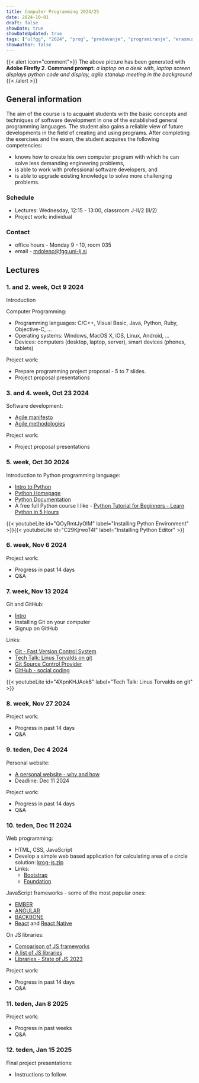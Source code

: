```yaml
---
title: Computer Programming 2024/25
date: 2024-10-01
draft: false
showDate: true
showDateUpdated: true
tags: ["ulfgg", "2024", "prog", "predavanje", "programiranje", "erasmus", "computer programming"]
showAuthor: false
---
```


{{< alert icon="comment">}}
The above picture has been generated with **Adobe Firefly 2**.
**Command prompt:** *a laptop on a desk with, laptop screen displays python code and display, agile standup meeting in the background*
{{< /alert >}}

## General information

The aim of the course is to acquaint students with the basic concepts and techniques of software development in one of the established general programming languages. The student also gains a reliable view of future developments in the field of creating and using programs. After completing the exercises and the exam, the student acquires the following competencies:

- knows how to create his own computer program with which he can solve less demanding engineering problems,
- is able to work with professional software developers, and
- is able to upgrade existing knowledge to solve more challenging problems.

### Schedule

- Lectures: Wednesday, 12:15 - 13:00, classroom J-II/2 (II/2)
- Project work: individual

### Contact

- office hours - Monday 9 - 10, room 035
- email - [mdolenc@fgg.uni-lj.si](mailto:mdolenc@fgg.uni-lj.si)

## Lectures

### 1. and 2. week, Oct 9 2024

Introduction

Computer Programming:
- Programming languages: C/C++, Visual Basic, Java, Python, Ruby, Objective-C, ...
- Operating systems: Windows, MacOS X, iOS, Linux, Android, ...
- Devices: computers (desktop, laptop, server), smart devices (phones, tablets)

Project work:
- Prepare programming project proposal - 5 to 7 slides.
- Project proposal presentations 

### 3. and 4. week, Oct 23 2024

Software development: 
- [Agile manifesto](https://agilemanifesto.org)
- [Agile methodologies](/files/BIM_A+3.2_Agile_methodologies.pdf)

Project work:
- Project proposal presentations 

### 5. week, Oct 30 2024

Introduction to Python programming language:
- [Intro to Python](/files/BIM_A+3.2_Python.pdf)
- [Python Homepage](https://www.python.org)
- [Python Documentation](https://docs.python.org/3/)
- A free full Python course I like - [Python Tutorial for Beginners - Learn Python in 5 Hours](https://www.youtube.com/watch?v=t8pPdKYpowI)

{{< youtubeLite id="QOyRmtJyOIM" label="Installing Python Environment" >}}{{< youtubeLite id="C29KjrwoT4I" label="Installing Python Editor" >}}

### 6. week, Nov 6 2024

Project work:
- Progress in past 14 days
- Q&A 

### 7. week, Nov 13 2024

Git and GitHub:
- [Intro](/files/BIM_A+3.2_Git_and_GitHub.pdf)
- Installing Git on your computer
- Signup on GitHub

Links:
- [Git - Fast Version Control System](http://git-scm.com/)
- [Tech Talk: Linus Torvalds on git](http://www.youtube.com/watch?v=4XpnKHJAok8)
- [Git Source Control Provider](http://gitscc.codeplex.com/)
- [GitHub - social coding](https://github.com/)

{{< youtubeLite id="4XpnKHJAok8" label="Tech Talk: Linus Torvalds on git" >}}

### 8. week, Nov 27 2024

Project work:
- Progress in past 14 days
- Q&A 

### 9. teden, Dec 4 2024

Personal website:
- [A personal website - why and how](/files/personal-website.pdf)
- Deadline: Dec 11 2024

Project work:
- Progress in past 14 days
- Q&A 

### 10. teden, Dec 11 2024

Web programming:
- HTML, CSS, JavaScript
- Develop a simple web based application for calculating area of a circle solution: [krog-js.zip](http://media.matevzdolenc.com/ul-fgg/gig-prog-2016/krog-js.zip)
- Links:
  - [Bootstrap](http://getbootstrap.com)
  - [Foundation](https://foundation.zurb.com)
          
JavaScript frameworks - some of the most popular ones:
- [EMBER](http://emberjs.com/)
- [ANGULAR](http://angularjs.org/)
- [BACKBONE](http://backbonejs.org/)
- [React](http://facebook.github.io/react/) and [React Native](https://facebook.github.io/react-native/)

On JS libraries:
- [Comparison of JS frameworks](http://blog.andyet.com/2014/08/13/opinionated-rundown-of-js-frameworks)
- [A list of JS libraries](http://en.wikipedia.org/wiki/List_of_JavaScript_libraries)
- [Libraries - State of JS 2023](https://2023.stateofjs.com/en-US/libraries)

Project work:
- Progress in past 14 days
- Q&A 

### 11. teden, Jan 8 2025 

Project work:
- Progress in past weeks
- Q&A 

### 12. teden, Jan 15 2025

Final project presentations: 
- Instructions to follow.